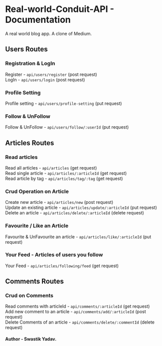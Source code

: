 # Real-world-Conduit-API - Documentation
A real world blog app. A clone of Medium. 

## Users Routes

### Registration & LogIn
Register - ```api/users/register``` (post request)
</br>
LogIn - ```api/users/login``` (post request)

### Profile Setting
Profile setting - ```api/users/profile-setting``` (put request)

### Follow & UnFollow
Follow & UnFollow - ```api/users/follow/:userId``` (put request)

## Articles Routes

### Read articles
Read all articles - ```api/articles``` (get request)
</br>
Read single article - ```api/articles/:articleId``` (get request)
</br>
Read article by tag - ```api/articles/tag/:tag``` (get request)

### Crud Operation on Article
Create new article - ```api/articles/new``` (post request) 
</br>
Update an existing article - ```api/articles/update/:articleId``` (put request)
</br>
Delete an article - ```api/articles/delete/:articleId``` (delete request)

### Favourite / Like an Article
Favourite & UnFavourite an article - ```api/articles/like/:articleId``` (put request)

### Your Feed - Articles of users you follow
Your Feed - ```api/articles/following/feed``` (get request)

## Comments Routes

### Crud on Comments
Read comments with articleId - ```api/comments/:articleId``` (get request)
</br>
Add new comment to an article - ```api/comments/add/:articleId``` (post request)
</br>
Delete Comments of an article - ```api/comments/delete/:commentId``` (delete request)

#### Author - Swastik Yadav.